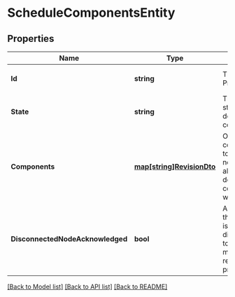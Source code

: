 # ScheduleComponentsEntity

## Properties
Name | Type | Description | Notes
------------ | ------------- | ------------- | -------------
**Id** | **string** | The id of the ProcessGroup | [optional] [default to null]
**State** | **string** | The desired state of the descendant components | [optional] [default to null]
**Components** | [**map[string]RevisionDto**](RevisionDTO.md) | Optional components to schedule. If not specified, all authorized descendant components will be used. | [optional] [default to null]
**DisconnectedNodeAcknowledged** | **bool** | Acknowledges that this node is disconnected to allow for mutable requests to proceed. | [optional] [default to null]

[[Back to Model list]](../README.md#documentation-for-models) [[Back to API list]](../README.md#documentation-for-api-endpoints) [[Back to README]](../README.md)

